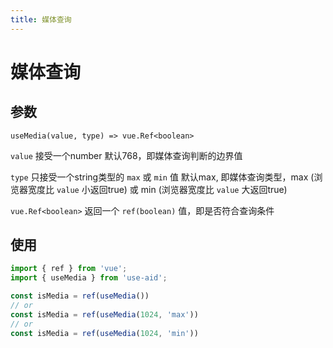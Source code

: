 ```yaml
---
title: 媒体查询
---
```


# 媒体查询

## 参数
`useMedia(value, type) => vue.Ref<boolean>`

`value` 接受一个number 默认768，即媒体查询判断的边界值

`type` 只接受一个string类型的 `max` 或 `min` 值 默认max, 
即媒体查询类型，max (浏览器宽度比 `value` 小返回true) 或 min (浏览器宽度比 `value` 大返回true)

`vue.Ref<boolean>` 返回一个 `ref(boolean)` 值，即是否符合查询条件

## 使用
```ts
import { ref } from 'vue';
import { useMedia } from 'use-aid';

const isMedia = ref(useMedia())
// or
const isMedia = ref(useMedia(1024, 'max'))
// or
const isMedia = ref(useMedia(1024, 'min'))
```